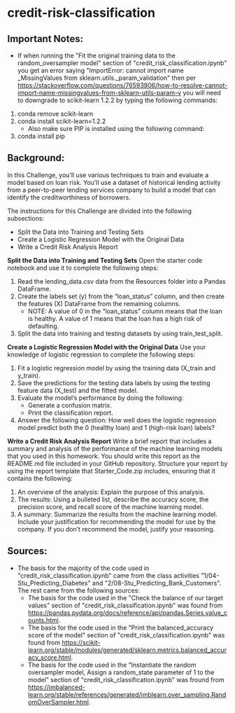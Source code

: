 # credit-risk-classification
## **Important Notes:**
- If when running the "Fit the original training data to the random_oversampler model" section of "credit_risk_classification.ipynb" you get an error saying "ImportError: cannot import name _MissingValues from sklearn.utils._param_validation" then per https://stackoverflow.com/questions/76593906/how-to-resolve-cannot-import-name-missingvalues-from-sklearn-utils-param-v you will need to downgrade to scikit-learn 1.2.2 by typing the following commands:
1. conda remove scikit-learn
2. conda install scikit-learn=1.2.2
    - Also make sure PIP is installed using the following command:
1. conda install pip

## **Background:**
In this Challenge, you’ll use various techniques to train and evaluate a model based on loan risk. You’ll use a dataset of historical lending activity from a peer-to-peer lending services company to build a model that can identify the creditworthiness of borrowers.

The instructions for this Challenge are divided into the following subsections:
- Split the Data into Training and Testing Sets
- Create a Logistic Regression Model with the Original Data
- Write a Credit Risk Analysis Report

**Split the Data into Training and Testing Sets**
Open the starter code notebook and use it to complete the following steps:
1. Read the lending_data.csv data from the Resources folder into a Pandas DataFrame.
2. Create the labels set (y) from the “loan_status” column, and then create the features (X) DataFrame from the remaining columns.
    - NOTE: A value of 0 in the “loan_status” column means that the loan is healthy. A value of 1 means that the loan has a high risk of defaulting.
3. Split the data into training and testing datasets by using train_test_split.

**Create a Logistic Regression Model with the Original Data**
Use your knowledge of logistic regression to complete the following steps:
1. Fit a logistic regression model by using the training data (X_train and y_train).
2. Save the predictions for the testing data labels by using the testing feature data (X_test) and the fitted model.
3. Evaluate the model’s performance by doing the following:
    - Generate a confusion matrix.
    - Print the classification report.
4. Answer the following question: How well does the logistic regression model predict both the 0 (healthy loan) and 1 (high-risk loan) labels?

**Write a Credit Risk Analysis Report**
Write a brief report that includes a summary and analysis of the performance of the machine learning models that you used in this homework. You should write this report as the README.md file included in your GitHub repository. Structure your report by using the report template that Starter_Code.zip includes, ensuring that it contains the following:
1. An overview of the analysis: Explain the purpose of this analysis.
2. The results: Using a bulleted list, describe the accuracy score, the precision score, and recall score of the machine learning model.
3. A summary: Summarize the results from the machine learning model. Include your justification for recommending the model for use by the company. If you don’t recommend the model, justify your reasoning.

## **Sources:**
- The basis for the majority of the code used in "credit_risk_classification.ipynb" came from the class activities "1/04-Stu_Predicting_Diabetes" and "2/08-Stu_Predicting_Bank_Customers". The rest came from the following sources:
    - The basis for the code used in the "Check the balance of our target values" section of "credit_risk_classification.ipynb" was found from https://pandas.pydata.org/docs/reference/api/pandas.Series.value_counts.html.
    - The basis for the code used in the "Print the balanced_accuracy score of the model" section of  "credit_risk_classification.ipynb" was found from https://scikit-learn.org/stable/modules/generated/sklearn.metrics.balanced_accuracy_score.html.
    - The basis for the code used in the "Instantiate the random oversampler model, Assign a random_state parameter of 1 to the model" section of "credit_risk_classification.ipynb" was fround from https://imbalanced-learn.org/stable/references/generated/imblearn.over_sampling.RandomOverSampler.html.